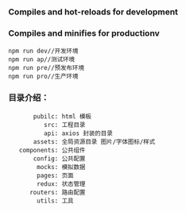 ### Compiles and hot-reloads for development

### Compiles and minifies for productionv
```
npm run dev//开发环境
npm run ap//测试环境
npm run pre//预发布环境
npm run pro//生产环境
```
### 目录介绍：
```
       pubilc: html 模板
          src: 工程目录
          api: axios 封装的目录
       assets: 全局资源目录 图片/字体图标/样式
   components: 公共组件
       config: 公共配置
        mocks: 模拟数据   
        pages: 页面  
        redux: 状态管理
      routers: 路由配置
        utils: 工具  
```
